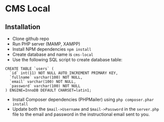 # CMS Local

## Installation
- Clone github repo
- Run PHP server (MAMP, XAMPP)
- Install NPM dependencies `npm install`
- Create database and name is `cms-local`
- Use the following SQL script to create database table:
```
CREATE TABLE `users` (
  `id` int(11) NOT NULL AUTO_INCREMENT PRIMARY KEY,
  `fullname` varchar(100) NOT NULL,
  `email` varchar(100) NOT NULL,
  `password` varchar(100) NOT NULL
) ENGINE=InnoDB DEFAULT CHARSET=latin1;
```
- Install Composer dependencies (PHPMailer) using `php composer.phar install`
- Update both the `$mail->Username` and `$mail->Password` in the `server.php` file to the email and password in the instructional email sent to you.
